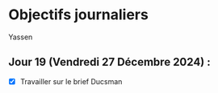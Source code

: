 # Objectifs journaliers

Yassen

## Jour 19 (Vendredi 27 Décembre 2024) :

- [x] Travailler sur le brief Ducsman
